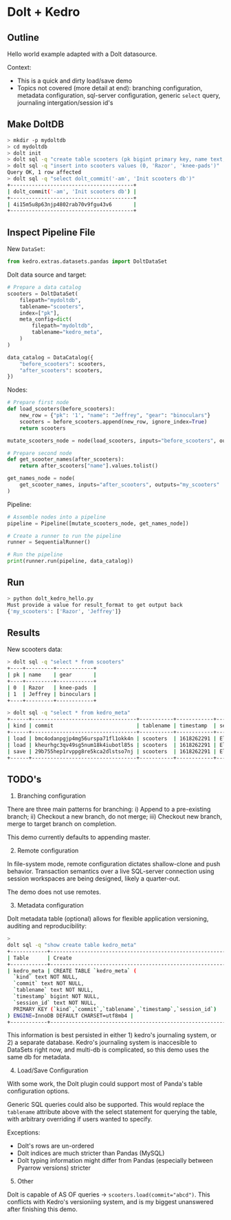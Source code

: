 
# Dolt + Kedro

## Outline

Hello world example adapted with a Dolt datasource.

Context:
- This is a quick and dirty load/save demo
- Topics not covered (more detail at end): branching configuration,
    metadata configuration, sql-server configuration, generic `select`
    query, journaling intergation/session id's

## Make DoltDB

```bash
> mkdir -p mydoltdb
> cd mydoltdb
> dolt init
> dolt sql -q "create table scooters (pk bigint primary key, name text, gear text)"
> dolt sql -q "insert into scooters values (0, 'Razor', 'knee-pads')"
Query OK, 1 row affected
> dolt sql -q "select dolt_commit('-am', 'Init scooters db')"
+----------------------------------------+
| dolt_commit('-am', 'Init scooters db') |
+----------------------------------------+
| 4i15m5u8p63njp4802rab70v9fgu43v6       |
+----------------------------------------+
```

## Inspect Pipeline File

New `DataSet`:
```python
from kedro.extras.datasets.pandas import DoltDataSet
```

Dolt data source and target:
```python
# Prepare a data catalog
scooters = DoltDataSet(
    filepath="mydoltdb",
    tablename="scooters",
    index=["pk"],
    meta_config=dict(
        filepath="mydoltdb",
        tablename="kedro_meta",
    )
)

data_catalog = DataCatalog({
    "before_scooters": scooters,
    "after_scooters": scooters,
})
```

Nodes:
```python
# Prepare first node
def load_scooters(before_scooters):
    new_row = {"pk": '1', "name": "Jeffrey", "gear": "binoculars"}
    scooters = before_scooters.append(new_row, ignore_index=True)
    return scooters

mutate_scooters_node = node(load_scooters, inputs="before_scooters", outputs="after_scooters")

# Prepare second node
def get_scooter_names(after_scooters):
    return after_scooters["name"].values.tolist()

get_names_node = node(
    get_scooter_names, inputs="after_scooters", outputs="my_scooters"
)
```

Pipeline:
```python
# Assemble nodes into a pipeline
pipeline = Pipeline([mutate_scooters_node, get_names_node])

# Create a runner to run the pipeline
runner = SequentialRunner()

# Run the pipeline
print(runner.run(pipeline, data_catalog))
```

## Run

```bash
> python dolt_kedro_hello.py
Must provide a value for result_format to get output back
{'my_scooters': ['Razor', 'Jeffrey']}
```

## Results

New scooters data:
```bash
> dolt sql -q "select * from scooters"
+----+---------+------------+
| pk | name    | gear       |
+----+---------+------------+
| 0  | Razor   | knee-pads  |
| 1  | Jeffrey | binoculars |
+----+---------+------------+
```

```bash
> dolt sql -q "select * from kedro_meta"
+------+----------------------------------+-----------+------------+------------+
| kind | commit                           | tablename | timestamp  | session_id |
+------+----------------------------------+-----------+------------+------------+
| load | bmc4odanpgjp4mg56urspa71fl1okk4n | scooters  | 1618262291 | Ellipsis   |
| load | kheurhgc3qv49sg5num18k4iubotl85s | scooters  | 1618262291 | Ellipsis   |
| save | 29b755hep1rvppg8re5kca2dlstso7nj | scooters  | 1618262291 | Ellipsis   |
+------+----------------------------------+-----------+------------+------------+
```

## TODO's

1. Branching configuration

There are three main patterns for branching: i) Append to a pre-existing
branch; ii) Checkout a new branch, do not merge; iii) Checkout new
branch, merge to target branch on completion.

This demo currently defaults to appending master.

2. Remote configuration

In file-system mode, remote configuration dictates shallow-clone and
push behavior. Transaction semantics over a live SQL-server connection using
session workspaces are being designed, likely a quarter-out.

The demo does not use remotes.

3. Metadata configuration

Dolt metadata table (optional) allows for flexible application versioning, auditing
and reproducibility:
```bash
>
dolt sql -q "show create table kedro_meta"
+------------+----------------------------------------------------------+
| Table      | Create                                                   |
+------------+----------------------------------------------------------+
| kedro_meta | CREATE TABLE `kedro_meta` (
  `kind` text NOT NULL,
  `commit` text NOT NULL,
  `tablename` text NOT NULL,
  `timestamp` bigint NOT NULL,
  `session_id` text NOT NULL,
  PRIMARY KEY (`kind`,`commit`,`tablename`,`timestamp`,`session_id`)
) ENGINE=InnoDB DEFAULT CHARSET=utf8mb4 |
+------------+----------------------------------------------------------+
```

This information is best persisted in either 1) kedro's journaling system,
or 2) a separate database. Kedro's journaling system is inaccesible to
DataSets right now, and multi-db is complicated, so this demo uses the
same db for metadata.

4. Load/Save Configuration

With some work, the Dolt plugin could support most of Panda's table
configuration options.

Generic SQL queries could also be supported. This would replace the
`tablename` attribute above with the select statement for querying the
table, with arbitrary overriding if users wanted to specify.

Exceptions:
- Dolt's rows are un-ordered
- Dolt indices are much stricter than Pandas (MySQL)
- Dolt typing information might differ from Pandas (especially between
    Pyarrow versions)
stricter 

5. Other

Dolt is capable of AS OF queries -> `scooters.load(commit="abcd")`.
This conflicts with Kedro's versioniing system, and is my biggest
unanswered after finishing this demo.

